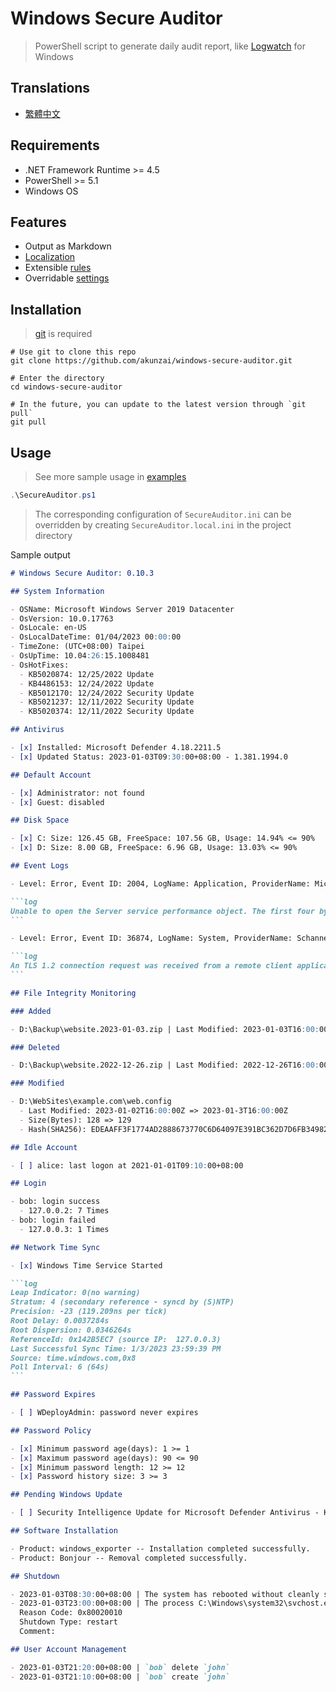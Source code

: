 # Windows Secure Auditor

> PowerShell script to generate daily audit report, like [Logwatch](https://sourceforge.net/projects/logwatch/) for Windows

## Translations

- [繁體中文](./README.zh-TW.md)

## Requirements

- .NET Framework Runtime >= 4.5
- PowerShell >= 5.1
- Windows OS

## Features

- Output as Markdown
- [Localization](https://learn.microsoft.com/powershell/module/microsoft.powershell.core/about/about_script_internationalization)
- Extensible [rules](./rules/)
- Overridable [settings](./SecureAuditor.ini)

## Installation

> [git](https://git-scm.com/downloads) is required

```powershll
# Use git to clone this repo
git clone https://github.com/akunzai/windows-secure-auditor.git

# Enter the directory
cd windows-secure-auditor

# In the future, you can update to the latest version through `git pull`
git pull
```

## Usage

> See more sample usage in [examples](./examples/)

```powershell
.\SecureAuditor.ps1
```

> The corresponding configuration of `SecureAuditor.ini` can be overridden by creating `SecureAuditor.local.ini` in the project directory

Sample output

````markdown
# Windows Secure Auditor: 0.10.3

## System Information

- OSName: Microsoft Windows Server 2019 Datacenter
- OsVersion: 10.0.17763
- OsLocale: en-US
- OsLocalDateTime: 01/04/2023 00:00:00
- TimeZone: (UTC+08:00) Taipei
- OsUpTime: 10.04:26:15.1008481
- OsHotFixes:
  - KB5020874: 12/25/2022 Update
  - KB4486153: 12/24/2022 Update
  - KB5012170: 12/24/2022 Security Update
  - KB5021237: 12/11/2022 Security Update
  - KB5020374: 12/11/2022 Security Update

## Antivirus

- [x] Installed: Microsoft Defender 4.18.2211.5
- [x] Updated Status: 2023-01-03T09:30:00+08:00 - 1.381.1994.0

## Default Account

- [x] Administrator: not found
- [x] Guest: disabled

## Disk Space

- [x] C: Size: 126.45 GB, FreeSpace: 107.56 GB, Usage: 14.94% <= 90%
- [x] D: Size: 8.00 GB, FreeSpace: 6.96 GB, Usage: 13.03% <= 90%

## Event Logs

- Level: Error, Event ID: 2004, LogName: Application, ProviderName: Microsoft-Windows-PerfNet, Count: 1

```log
Unable to open the Server service performance object. The first four bytes (DWORD) of the Data section contains the status code.
```

- Level: Error, Event ID: 36874, LogName: System, ProviderName: Schannel, Count: 25

```log
An TLS 1.2 connection request was received from a remote client application, but none of the cipher suites supported by the client application are supported by the server. The TLS connection request has failed.
```

## File Integrity Monitoring

### Added

- D:\Backup\website.2023-01-03.zip | Last Modified: 2023-01-03T16:00:00Z, Size(Bytes): 512, Hash(SHA256): E3B0C44298FC1C149AFBF4C8996FB92427AE41E4649B934CA495991B7852B855

### Deleted

- D:\Backup\website.2022-12-26.zip | Last Modified: 2022-12-26T16:00:00Z, Size(Bytes): 256, Hash(SHA256): EDEAAFF3F1774AD2888673770C6D64097E391BC362D7D6FB34982DDF0EFD18CB

### Modified

- D:\WebSites\example.com\web.config
  - Last Modified: 2023-01-02T16:00:00Z => 2023-01-3T16:00:00Z
  - Size(Bytes): 128 => 129
  - Hash(SHA256): EDEAAFF3F1774AD2888673770C6D64097E391BC362D7D6FB34982DDF0EFD18CB => E3B0C44298FC1C149AFBF4C8996FB92427AE41E4649B934CA495991B7852B855

## Idle Account

- [ ] alice: last logon at 2021-01-01T09:10:00+08:00

## Login

- bob: login success
  - 127.0.0.2: 7 Times
- bob: login failed
  - 127.0.0.3: 1 Times

## Network Time Sync

- [x] Windows Time Service Started

```log
Leap Indicator: 0(no warning)
Stratum: 4 (secondary reference - syncd by (S)NTP)
Precision: -23 (119.209ns per tick)
Root Delay: 0.0037284s
Root Dispersion: 0.0346264s
ReferenceId: 0x142B5EC7 (source IP:  127.0.0.3)
Last Successful Sync Time: 1/3/2023 23:59:39 PM
Source: time.windows.com,0x8
Poll Interval: 6 (64s)
```

## Password Expires

- [ ] WDeployAdmin: password never expires

## Password Policy

- [x] Minimum password age(days): 1 >= 1
- [x] Maximum password age(days): 90 <= 90
- [x] Minimum password length: 12 >= 12
- [x] Password history size: 3 >= 3

## Pending Windows Update

- [ ] Security Intelligence Update for Microsoft Defender Antivirus - KB2267602 (Version 1.381.1969.0)

## Software Installation

- Product: windows_exporter -- Installation completed successfully.
- Product: Bonjour -- Removal completed successfully.

## Shutdown

- 2023-01-03T08:30:00+08:00 | The system has rebooted without cleanly shutting down first.
- 2023-01-03T23:00:00+08:00 | The process C:\Windows\system32\svchost.exe (DEMO) has initiated the restart of computer DEMO on behalf of user NT AUTHORITY\SYSTEM for the following reason: Operating System: Service pack (Planned)
  Reason Code: 0x80020010
  Shutdown Type: restart
  Comment:

## User Account Management

- 2023-01-03T21:20:00+08:00 | `bob` delete `john`
- 2023-01-03T21:10:00+08:00 | `bob` create `john`
````
